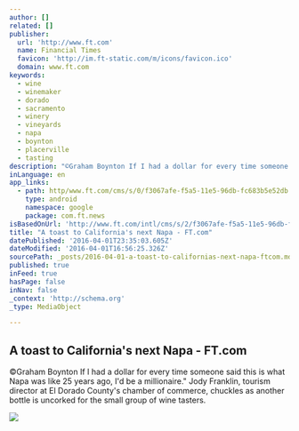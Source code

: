 ```yaml
---
author: []
related: []
publisher:
  url: 'http://www.ft.com'
  name: Financial Times
  favicon: 'http://im.ft-static.com/m/icons/favicon.ico'
  domain: www.ft.com
keywords:
  - wine
  - winemaker
  - dorado
  - sacramento
  - winery
  - vineyards
  - napa
  - boynton
  - placerville
  - tasting
description: "©Graham Boynton If I had a dollar for every time someone said this is what Napa was like 25 years ago, I'd be a millionaire.\" Jody Franklin, tourism director at El Dorado County's chamber of commerce, chuckles as another bottle is uncorked for the small group of wine tasters."
inLanguage: en
app_links:
  - path: http/www.ft.com/cms/s/0/f3067afe-f5a5-11e5-96db-fc683b5e52db.html
    type: android
    namespace: google
    package: com.ft.news
isBasedOnUrl: 'http://www.ft.com/intl/cms/s/2/f3067afe-f5a5-11e5-96db-fc683b5e52db.html'
title: "A toast to California's next Napa - FT.com"
datePublished: '2016-04-01T23:35:03.605Z'
dateModified: '2016-04-01T16:56:25.326Z'
sourcePath: _posts/2016-04-01-a-toast-to-californias-next-napa-ftcom.md
published: true
inFeed: true
hasPage: false
inNav: false
_context: 'http://schema.org'
_type: MediaObject

---
```

<article style=""><h1>A toast to California's next Napa - FT.com</h1><p>©Graham Boynton If I had a dollar for every time someone said this is what Napa was like 25 years ago, I'd be a millionaire." Jody Franklin, tourism director at El Dorado County's chamber of commerce, chuckles as another bottle is uncorked for the small group of wine tasters.</p><img src="http://im.ft-static.com/content/images/8fb89f20-149e-4d72-80ad-be8f1135a5b4.img" /></article>